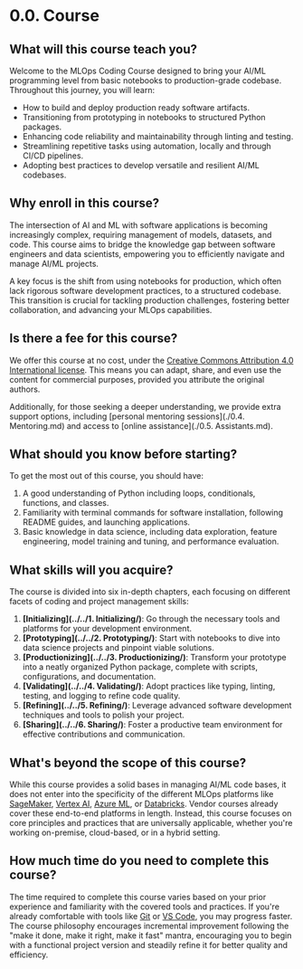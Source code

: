 # 0.0. Course

## What will this course teach you?

Welcome to the MLOps Coding Course designed to bring your AI/ML programming level from basic notebooks to production-grade codebase. Throughout this journey, you will learn:

- How to build and deploy production ready software artifacts.
- Transitioning from prototyping in notebooks to structured Python packages.
- Enhancing code reliability and maintainability through linting and testing.
- Streamlining repetitive tasks using automation, locally and through CI/CD pipelines.
- Adopting best practices to develop versatile and resilient AI/ML codebases.

## Why enroll in this course?

The intersection of AI and ML with software applications is becoming increasingly complex, requiring management of models, datasets, and code. This course aims to bridge the knowledge gap between software engineers and data scientists, empowering you to efficiently navigate and manage AI/ML projects.

A key focus is the shift from using notebooks for production, which often lack rigorous software development practices, to a structured codebase. This transition is crucial for tackling production challenges, fostering better collaboration, and advancing your MLOps capabilities.

## Is there a fee for this course?

We offer this course at no cost, under the [Creative Commons Attribution 4.0 International license](https://creativecommons.org/licenses/by/4.0/deed.en). This means you can adapt, share, and even use the content for commercial purposes, provided you attribute the original authors.

Additionally, for those seeking a deeper understanding, we provide extra support options, including [personal mentoring sessions](./0.4. Mentoring.md) and access to [online assistance](./0.5. Assistants.md).

## What should you know before starting?

To get the most out of this course, you should have:

1. A good understanding of Python including loops, conditionals, functions, and classes.
2. Familiarity with terminal commands for software installation, following README guides, and launching applications.
3. Basic knowledge in data science, including data exploration, feature engineering, model training and tuning, and performance evaluation.

## What skills will you acquire?

The course is divided into six in-depth chapters, each focusing on different facets of coding and project management skills:

1. **[Initializing](../../1. Initializing/)**: Go through the necessary tools and platforms for your development environment.
2. **[Prototyping](../../2. Prototyping/)**: Start with notebooks to dive into data science projects and pinpoint viable solutions.
3. **[Productionizing](../../3. Productionizing/)**: Transform your prototype into a neatly organized Python package, complete with scripts, configurations, and documentation.
4. **[Validating](../../4. Validating/)**: Adopt practices like typing, linting, testing, and logging to refine code quality.
5. **[Refining](../../5. Refining/)**: Leverage advanced software development techniques and tools to polish your project.
6. **[Sharing](../../6. Sharing/)**: Foster a productive team environment for effective contributions and communication.

## What's beyond the scope of this course?

While this course provides a solid bases in managing AI/ML code bases, it does not enter into the specificity of the different MLOps platforms like [SageMaker](https://aws.amazon.com/sagemaker/), [Vertex AI](https://cloud.google.com/vertex-ai/), [Azure ML](https://azure.microsoft.com/en-us/products/machine-learning), or [Databricks](https://www.databricks.com/). Vendor courses already cover these end-to-end platforms in length. Instead, this course focuses on core principles and practices that are universally applicable, whether you're working on-premise, cloud-based, or in a hybrid setting.

## How much time do you need to complete this course?

The time required to complete this course varies based on your prior experience and familiarity with the covered tools and practices. If you're already comfortable with tools like [Git](https://git-scm.com/) or [VS Code](https://code.visualstudio.com/), you may progress faster. The course philosophy encourages incremental improvement following the "make it done, make it right, make it fast" mantra, encouraging you to begin with a functional project version and steadily refine it for better quality and efficiency.
